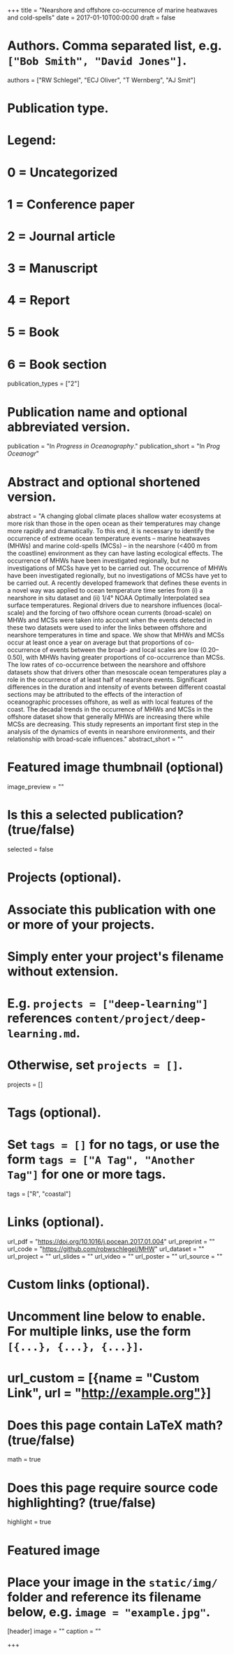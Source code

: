 +++
title = "Nearshore and offshore co-occurrence of marine heatwaves and cold-spells"
date = 2017-01-10T00:00:00
draft = false

# Authors. Comma separated list, e.g. `["Bob Smith", "David Jones"]`.
authors = ["RW Schlegel", "ECJ Oliver", "T Wernberg", "AJ Smit"]

# Publication type.
# Legend:
# 0 = Uncategorized
# 1 = Conference paper
# 2 = Journal article
# 3 = Manuscript
# 4 = Report
# 5 = Book
# 6 = Book section
publication_types = ["2"]

# Publication name and optional abbreviated version.
publication = "In *Progress in Oceanography*."
publication_short = "In *Prog Oceanogr*"

# Abstract and optional shortened version.
abstract = "A changing global climate places shallow water ecosystems at more risk than those in the open ocean as their temperatures may change more rapidly and dramatically. To this end, it is necessary to identify the occurrence of extreme ocean temperature events – marine heatwaves (MHWs) and marine cold-spells (MCSs) – in the nearshore (<400 m from the coastline) environment as they can have lasting ecological effects. The occurrence of MHWs have been investigated regionally, but no investigations of MCSs have yet to be carried out. The occurrence of MHWs have been investigated regionally, but no investigations of MCSs have yet to be carried out. A recently developed framework that defines these events in a novel way was applied to ocean temperature time series from (i) a nearshore in situ dataset and (ii) 1/4° NOAA Optimally Interpolated sea surface temperatures. Regional drivers due to nearshore influences (local-scale) and the forcing of two offshore ocean currents (broad-scale) on MHWs and MCSs were taken into account when the events detected in these two datasets were used to infer the links between offshore and nearshore temperatures in time and space. We show that MHWs and MCSs occur at least once a year on average but that proportions of co-occurrence of events between the broad- and local scales are low (0.20–0.50), with MHWs having greater proportions of co-occurrence than MCSs. The low rates of co-occurrence between the nearshore and offshore datasets show that drivers other than mesoscale ocean temperatures play a role in the occurrence of at least half of nearshore events. Significant differences in the duration and intensity of events between different coastal sections may be attributed to the effects of the interaction of oceanographic processes offshore, as well as with local features of the coast. The decadal trends in the occurrence of MHWs and MCSs in the offshore dataset show that generally MHWs are increasing there while MCSs are decreasing. This study represents an important first step in the analysis of the dynamics of events in nearshore environments, and their relationship with broad-scale influences."
abstract_short = ""

# Featured image thumbnail (optional)
image_preview = ""

# Is this a selected publication? (true/false)
selected = false

# Projects (optional).
#   Associate this publication with one or more of your projects.
#   Simply enter your project's filename without extension.
#   E.g. `projects = ["deep-learning"]` references `content/project/deep-learning.md`.
#   Otherwise, set `projects = []`.
projects = []

# Tags (optional).
#   Set `tags = []` for no tags, or use the form `tags = ["A Tag", "Another Tag"]` for one or more tags.
tags = ["R", "coastal"]

# Links (optional).
url_pdf = "https://doi.org/10.1016/j.pocean.2017.01.004"
url_preprint = ""
url_code = "https://github.com/robwschlegel/MHW"
url_dataset = ""
url_project = ""
url_slides = ""
url_video = ""
url_poster = ""
url_source = ""

# Custom links (optional).
#   Uncomment line below to enable. For multiple links, use the form `[{...}, {...}, {...}]`.
# url_custom = [{name = "Custom Link", url = "http://example.org"}]

# Does this page contain LaTeX math? (true/false)
math = true

# Does this page require source code highlighting? (true/false)
highlight = true

# Featured image
# Place your image in the `static/img/` folder and reference its filename below, e.g. `image = "example.jpg"`.
[header]
image = ""
caption = ""

+++


